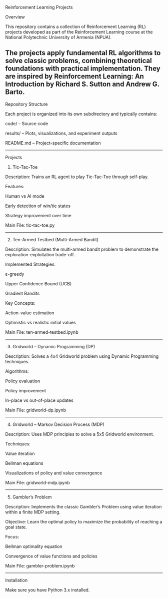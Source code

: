 Reinforcement Learning Projects

Overview

This repository contains a collection of Reinforcement Learning (RL) projects developed as part of the Reinforcement Learning course at the National Polytechnic University of Armenia (NPUA).

The projects apply fundamental RL algorithms to solve classic problems, combining theoretical foundations with practical implementation.
They are inspired by Reinforcement Learning: An Introduction by Richard S. Sutton and Andrew G. Barto.
---

Repository Structure

Each project is organized into its own subdirectory and typically contains:

code/ – Source code

results/ – Plots, visualizations, and experiment outputs

README.md – Project-specific documentation

---

Projects

1. Tic-Tac-Toe

Description:
Trains an RL agent to play Tic-Tac-Toe through self-play.

Features:

Human vs AI mode

Early detection of win/tie states

Strategy improvement over time


Main File: tic-tac-toe.py

---

2. Ten-Armed Testbed (Multi-Armed Bandit)

Description:
Simulates the multi-armed bandit problem to demonstrate the exploration-exploitation trade-off.

Implemented Strategies:

ε-greedy

Upper Confidence Bound (UCB)

Gradient Bandits


Key Concepts:

Action-value estimation

Optimistic vs realistic initial values


Main File: ten-armed-testbed.ipynb

---

3. Gridworld – Dynamic Programming (DP)

Description:
Solves a 4x4 Gridworld problem using Dynamic Programming techniques.

Algorithms:

Policy evaluation

Policy improvement

In-place vs out-of-place updates


Main File: gridworld-dp.ipynb

---

4. Gridworld – Markov Decision Process (MDP)

Description:
Uses MDP principles to solve a 5x5 Gridworld environment.

Techniques:

Value iteration

Bellman equations

Visualizations of policy and value convergence


Main File: gridworld-mdp.ipynb

---

5. Gambler’s Problem

Description:
Implements the classic Gambler’s Problem using value iteration within a finite MDP setting.

Objective:
Learn the optimal policy to maximize the probability of reaching a goal state.

Focus:

Bellman optimality equation

Convergence of value functions and policies


Main File: gambler-problem.ipynb

---

Installation

 Make sure you have Python 3.x installed.


